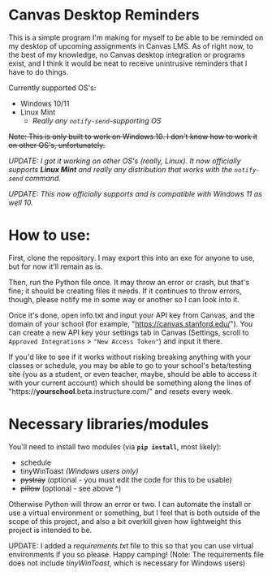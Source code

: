  # Canvas Desktop Reminders

 This is a simple program I'm making for myself to be able to be reminded on my desktop of upcoming assignments in Canvas LMS. As of right now, to the best of my knowledge,
 no Canvas desktop integration or programs exist, and I think it would be neat to receive unintrusive reminders that I have to do things.

 Currently supported OS's:

 - Windows 10/11
 - Linux Mint
    - *Really any `notify-send`-supporting OS*

 <s>Note: This is only built to work on Windows 10. I don't know how to work it on other OS's, unfortunately.</s>

 *UPDATE: I got it working on other OS's (really, Linux). It now officially supports **Linux Mint** and really any distribution that works with the `notify-send` command.*

 *UPDATE: This now officially supports and is compatible with Windows 11 as well 10.*


 # How to use:

 First, clone the repository. I may export this into an exe for anyone to use, but for now it'll remain as is.

 Then, run the Python file once. It may throw an error or crash, but that's fine; it should be creating files it needs. If it continues to throw errors, though, please notify me in some way or another so I can look into it.

 Once it's done, open info.txt and input your API key from Canvas, and the domain of your school (for example, "https://canvas.stanford.edu/"). You can create a new API key your settings tab in Canvas (Settings, scroll to `Approved Integrations` > `"New Access Token"`) and input it there.

 If you'd like to see if it works without risking breaking anything with your classes or schedule, you may be able to go to your school's beta/testing site (you as a student, or even teacher, maybe, should be able to access it with your current account) which should be something along the lines of "https://**yourschool**.beta.instructure.com/" and resets every week.
 

 # Necessary libraries/modules

 You'll need to install two modules (via **`pip install`**, most likely):
 - schedule
 - tinyWinToast *(Windows users only)*
 - <s>pystray</s> (optional - you must edit the code for this to be usable)
 - <s>pillow</s> (optional - see above ^)
 
 Otherwise Python will throw an error or two. I can automate the install or use a virtual environment or something, but I feel that is both outside of the scope of this project, and also a bit overkill given how lightweight this project is intended to be.

 UPDATE: I added a *requirements.txt* file to this so that you can use virtual environments if you so please. Happy camping!
 (Note: The requirements file does not include *tinyWinToast*, which is necessary for Windows users)
